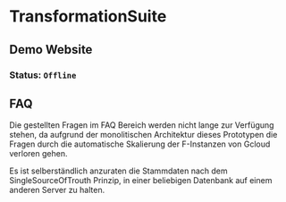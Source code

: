 # TransformationSuite
## Demo Website
### Status: ```Offline```

## FAQ
Die gestellten Fragen im FAQ Bereich werden nicht lange zur Verfügung stehen, da aufgrund der monolitischen Architektur dieses Prototypen die Fragen durch die automatische Skalierung der F-Instanzen von Gcloud verloren gehen.

Es ist selberständlich anzuraten die Stammdaten nach dem SingleSourceOfTrouth Prinzip, in einer beliebigen Datenbank auf einem anderen Server zu halten.
